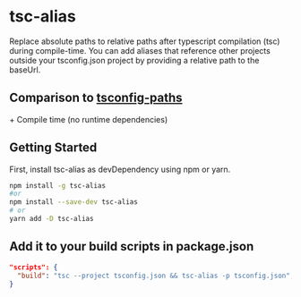 # tsc-alias

Replace absolute paths to relative paths after typescript compilation (tsc) during compile-time. You can add aliases that reference other projects outside your tsconfig.json project by providing a relative path to the baseUrl.

## Comparison to [tsconfig-paths](https://github.com/dividab/tsconfig-paths)

\+ Compile time (no runtime dependencies)

## Getting Started

First, install tsc-alias as devDependency using npm or yarn.

```sh
npm install -g tsc-alias
#or
npm install --save-dev tsc-alias
# or
yarn add -D tsc-alias
```

## Add it to your build scripts in package.json

```json
"scripts": {
  "build": "tsc --project tsconfig.json && tsc-alias -p tsconfig.json",
}
```
